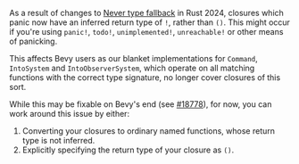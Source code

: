 As a result of changes to [Never type fallback] in Rust 2024, closures which panic now have an inferred return type of `!`, rather than `()`. This might occur if you're using `panic!`, `todo!`, `unimplemented!`, `unreachable!` or other means of panicking.

This affects Bevy users as our blanket implementations for `Command`, `IntoSystem` and `IntoObserverSystem`, which operate on all matching functions with the correct type signature, no longer cover closures of this sort.

While this may be fixable on Bevy's end (see [#18778]), for now, you can work around this issue by either:

1. Converting your closures to ordinary named functions, whose return type is not inferred.
2. Explicitly specifying the return type of your closure as `()`.

[Never type fallback]: https://doc.rust-lang.org/edition-guide/rust-2024/never-type-fallback.html
[#18778]: https://github.com/bevyengine/bevy/issues/18778
